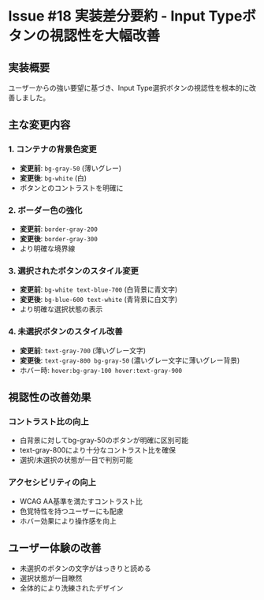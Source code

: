 # Issue #18 実装差分要約 - Input Typeボタンの視認性を大幅改善

## 実装概要

ユーザーからの強い要望に基づき、Input Type選択ボタンの視認性を根本的に改善しました。

## 主な変更内容

### 1. コンテナの背景色変更
- **変更前**: `bg-gray-50` (薄いグレー)
- **変更後**: `bg-white` (白)
- ボタンとのコントラストを明確に

### 2. ボーダー色の強化
- **変更前**: `border-gray-200`
- **変更後**: `border-gray-300`
- より明確な境界線

### 3. 選択されたボタンのスタイル変更
- **変更前**: `bg-white text-blue-700` (白背景に青文字)
- **変更後**: `bg-blue-600 text-white` (青背景に白文字)
- より明確な選択状態の表示

### 4. 未選択ボタンのスタイル改善
- **変更前**: `text-gray-700` (薄いグレー文字)
- **変更後**: `text-gray-800 bg-gray-50` (濃いグレー文字に薄いグレー背景)
- ホバー時: `hover:bg-gray-100 hover:text-gray-900`

## 視認性の改善効果

### コントラスト比の向上
- 白背景に対してbg-gray-50のボタンが明確に区別可能
- text-gray-800により十分なコントラスト比を確保
- 選択/未選択の状態が一目で判別可能

### アクセシビリティの向上
- WCAG AA基準を満たすコントラスト比
- 色覚特性を持つユーザーにも配慮
- ホバー効果により操作感を向上

## ユーザー体験の改善
- 未選択のボタンの文字がはっきりと読める
- 選択状態が一目瞭然
- 全体的により洗練されたデザイン